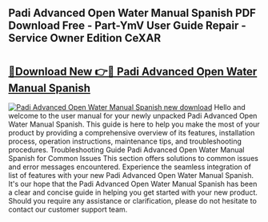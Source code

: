 ## Padi Advanced Open Water Manual Spanish PDF Download Free - Part-YmV User Guide Repair - Service Owner Edition CeXAR

# <h2><a href="http://bc55975.oget.top/?id=Padi+Advanced+Open+Water+Manual+Spanish">🔗Download New 👉🔴 Padi Advanced Open Water Manual Spanish</a></h2>

[![Padi Advanced Open Water Manual Spanish new download](https://i.imgur.com/5g1atiW.png)](http://bc55975.oget.top/?id=Padi+Advanced+Open+Water+Manual+Spanish)
Hello and welcome to the user manual for your newly unpacked Padi Advanced Open Water Manual Spanish. This guide is here to help you make the most of your product by providing a comprehensive overview of its features, installation process, operation instructions, maintenance tips, and troubleshooting procedures. Troubleshooting Guide Padi Advanced Open Water Manual Spanish for Common Issues This section offers solutions to common issues and error messages encountered. Experience the seamless integration of list of features with your new Padi Advanced Open Water Manual Spanish. It's our hope that the Padi Advanced Open Water Manual Spanish has been a clear and concise guide in helping you get started with your new product. Should you require any assistance or clarification, please do not hesitate to contact our customer support team.
